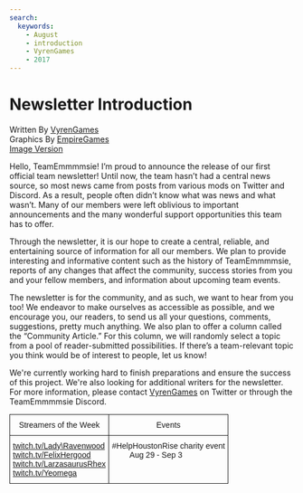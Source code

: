 ```yaml
---
search:
  keywords:
    - August
    - introduction
    - VyrenGames
    - 2017
---
```


# Newsletter Introduction
<div class="infobox">
<div class='wave -one'></div>
<div class='wave -two'></div>
<div class='wave -three'></div>
<span class="byline">Written By <a href="https://www.twitter.com/VyrenGames">VyrenGames</a></span><br>
<span class="graphics-designer">Graphics By <a href="https://twitter.com/EmpireGamesCA">EmpireGames</a></span><br>
<span class="image-link"><a href="/assets/Newsletter Introduction - August, 2017.png">Image Version</a></span><br>
</div>

Hello, TeamEmmmmsie! I’m proud to announce the release of our first official team newsletter! Until now, the team hasn’t had a central news source, so most news came from posts from various mods on Twitter and Discord. As a result, people often didn’t know what was news and what wasn’t. Many of our members were left oblivious to important announcements and the many wonderful support opportunities this team has to offer.

Through the newsletter, it is our hope to create a central, reliable, and entertaining source of information for all our members. We plan to provide interesting and informative content such as the history of TeamEmmmmsie, reports of any changes that affect the community, success stories from you and your fellow members, and information about upcoming team events.

The newsletter is for the community, and as such, we want to hear from you too! We endeavor to make ourselves as accessible as possible, and we encourage you, our readers, to send us all your questions, comments, suggestions, pretty much anything. We also plan to offer a column called the “Community Article.” For this column, we will randomly select a topic from a pool of reader-submitted possibilities. If there’s a team-relevant topic you think would be of interest to people, let us know!

We're currently working hard to finish preparations and ensure the success of this project. We're also looking for additional writers for the newsletter. For more information, please contact [VyrenGames](https://www.twitter.com/VyrenGames) on Twitter or through the TeamEmmmmsie Discord.

<style type="text/css">
.tg  {border-collapse:collapse;border-spacing:0;margin:0px auto;}
.tg td{font-family:Arial, sans-serif;font-size:14px;padding:10px 5px;border-style:solid;border-width:1px;overflow:hidden;word-break:normal;}
.tg th{font-family:Arial, sans-serif;font-size:14px;font-weight:normal;padding:10px 5px;border-style:solid;border-width:1px;overflow:hidden;word-break:normal;}
.tg .tg-yw4l{vertical-align:top}
</style>
<table class="tg">
  <tr>
    <th class="tg-yw4l">Streamers of the Week</th>
    <th class="tg-yw4l">Events</th>
  </tr>
  <tr>
    <td class="tg-yw4l">
    <a href="twitch.tv/Lady\_Ravenwood">twitch.tv/Lady\Ravenwood</a><br>
    <a href="twitch.tv/FelixHergood">twitch.tv/FelixHergood</a><br>
    <a href="twitch.tv/LarzasaurusRhex">twitch.tv/LarzasaurusRhex</a><br>
    <a href="twitch.tv/Yeomega">twitch.tv/Yeomega</a></td>
    <td class="tg-yw4l">#HelpHoustonRise charity event<br>
    &nbsp;&nbsp;&nbsp;&nbsp;&nbsp;&nbsp;&nbsp;&nbsp;Aug 29 - Sep 3</td>
  </tr>
</table>